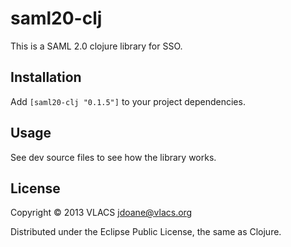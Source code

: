 # saml20-clj

This is a SAML 2.0 clojure library for SSO.

## Installation

Add ```[saml20-clj "0.1.5"]``` to your project dependencies.

## Usage

See dev source files to see how the library works.

## License

Copyright © 2013 VLACS <jdoane@vlacs.org>

Distributed under the Eclipse Public License, the same as Clojure.
